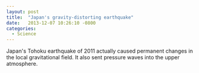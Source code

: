 ```yaml
---
layout: post
title:  "Japan's gravity-distorting earthquake"
date:   2013-12-07 10:26:10 -0800
categories:
  - Science
---
```


Japan's Tohoku earthquake of 2011 actually caused permanent changes in the local gravitational field. It also sent pressure waves into the upper atmosphere. 
